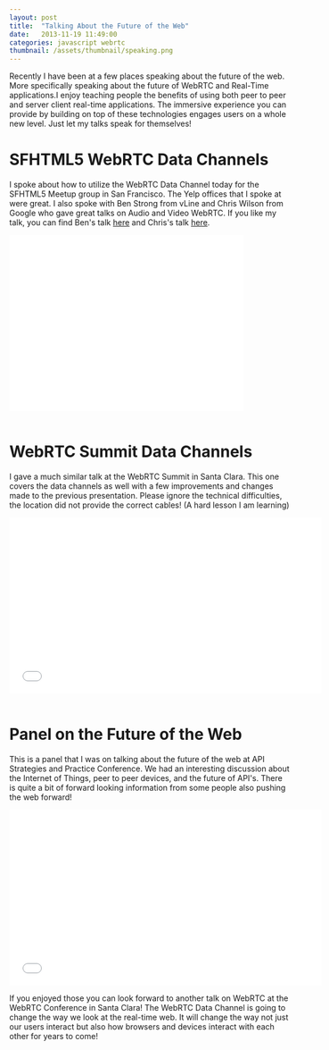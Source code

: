 ```yaml
---
layout: post
title:  "Talking About the Future of the Web"
date:   2013-11-19 11:49:00
categories: javascript webrtc
thumbnail: /assets/thumbnail/speaking.png
---
```


Recently I have been at a few places speaking about the future of the web. More specifically speaking about the future of WebRTC and Real-Time applications.I enjoy teaching people the benefits of using both peer to peer and server client real-time applications. The immersive experience you can provide by building on top of these technologies engages users on a whole new level. Just let my talks speak for themselves!

# SFHTML5 WebRTC Data Channels

I spoke about how to utilize the WebRTC Data Channel today for the SFHTML5 Meetup group in San Francisco. The Yelp offices that I spoke at were great. I also spoke with Ben Strong from vLine and Chris Wilson from Google who gave great talks on Audio and Video WebRTC. If you like my talk, you can find Ben's talk [here](https://www.youtube.com/watch?v=4KXABSYmKXs) and Chris's talk [here](https://www.youtube.com/watch?v=3Ifbqaw5l_I).

<iframe width="420" height="315" src="//www.youtube.com/embed/a321oZlrYmo?rel=0" frameborder="0" allowfullscreen="allowfullscreen"> </iframe>
<br />
<br />

# WebRTC Summit Data Channels

I gave a much similar talk at the WebRTC Summit in Santa Clara. This one covers the data channels as well with a few improvements and changes made to the previous presentation. Please ignore the technical difficulties, the location did not provide the correct cables! (A hard lesson I am learning)

<iframe width="560" height="315" src="//www.youtube.com/embed/d772hW44o_o?rel=0" frameborder="0" allowfullscreen="allowfullscreen"> </iframe>
<br />
<br />

# Panel on the Future of the Web

This is a panel that I was on talking about the future of the web at API Strategies and Practice Conference. We had an interesting discussion about the Internet of Things, peer to peer devices, and the future of API's. There is quite a bit of forward looking information from some people also pushing the web forward!

<iframe width="560" height="315" src="//www.youtube.com/embed/s7tq_20Kl2c?rel=0" frameborder="0" allowfullscreen="allowfullscreen"> </iframe>

If you enjoyed those you can look forward to another talk on WebRTC at the WebRTC Conference in Santa Clara! The WebRTC Data Channel is going to change the way we look at the real-time web. It will change the way not just our users interact but also how browsers and devices interact with each other for years to come!
